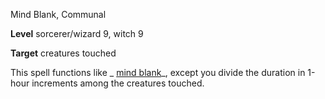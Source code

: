 Mind Blank, Communal

**Level** sorcerer/wizard 9, witch 9

**Target** creatures touched

This spell functions like _ [mind blank](spells/mindBlank.md#_mind-blank)_, except you divide the duration in 1-hour increments among the creatures touched.

